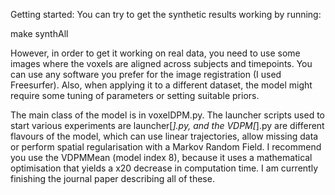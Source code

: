 Getting started: You can try to get the synthetic results working by running:


make synthAll 


However, in order to get it working on real data, you need to use some images where the voxels are aligned across subjects and timepoints. You can use any software you prefer for the image registration (I used Freesurfer). Also, when applying it to a different dataset, the model might require some tuning of parameters or setting suitable priors.


The main class of the model is in voxelDPM.py. The launcher scripts used to start various experiments are launcher[*].py, and the VDPM[*].py are different flavours of the model, which can use linear trajectories, allow missing data or perform spatial regularisation with a Markov Random Field. I recommend you use the VDPMMean (model index 8), because it uses a mathematical optimisation that yields a x20 decrease in computation time. I am currently finishing the journal paper describing all of these.
